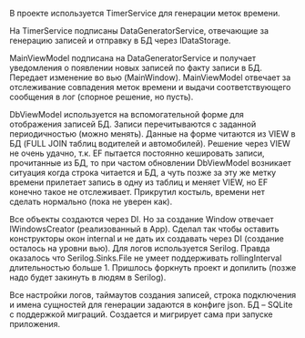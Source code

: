 В проекте используется TimerService для генерации меток времени. 

На TimerService подписаны DataGeneratorService, отвечающие за генерацию записей и отправку в БД через IDataStorage.

MainViewModel подписана на DataGeneratorService и получает уведомления о появлении новых записей по факту записи в БД. Передает изменение во вью (MainWindow). 
MainViewModel отвечает за отслеживание совпадения меток времени и выдачи соответствующего сообщения в лог (спорное решение, но пусть).

DbViewModel используется на вспомогательной форме для отображения записей БД. Записи перечитываются с заданной периодичностью (можно менять).
Данные на форме читаются из VIEW в БД (FULL JOIN таблиц водителей и автомобилей). Решение через VIEW не очень удачно, т.к. EF пытается постоянно кешировать записи, прочитанные из БД, то при частом обновлении DbViewModel возникает ситуация когда строка читается и БД, а чуть позже за эту же метку времени прилетает запись в одну из таблиц и меняет VIEW, но EF конечно такое не отслеживает. Прикрутил костыль, времени нет сделать нормально (пока не уверен как).

Все объекты создаются через DI. Но за создание Window отвечает IWindowsCreator  (реализованный в App). Сделал так чтобы оставить конструкторы окон internal и не дать их создавать через DI (создание осталось на уровни вью).
Для логов используется Serilog. Правда оказалось что Serilog.Sinks.File не умеет поддерживать rollingInterval длительностью больше 1. Пришлось форкнуть проект и допилить (позже надо будет закинуть в людям в Serilog).

Все настройки логов, таймаутов создания записей, строка подключения и имена сущностей для генерации задаются в конфиге json.
БД – SQLite с поддержкой миграций. Создается и мигрирует сама при запуске приложения.
